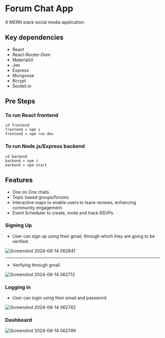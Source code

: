 # Forum Chat App
A MERN stack social media application.

## Key dependencies
- React
- React-Router-Dom
- MaterialUI
- Jwt
- Express
- Mongoose
- Bcrypt
- Socket.io

## Pre Steps

### To run React frontend 
```
cd frontend
frontend > npm i
frontend > npm run dev
```

### To run Node.js/Express backend 
```
cd backend
backend > npm i
backend > npm start
```

## Features
- One on One chats.
- Topic based groups/forums.
- Interactive maps to enable users to leave reviews, enhancing community engagement.
- Event Scheduler to create, invite and track RSVPs.

### Signing Up
- User can sign up using their gmail, through which they are going to be verified.
  
![Screenshot 2024-08-14 062641](https://github.com/user-attachments/assets/1e0a8ffa-eb3f-4a5b-8afa-12318e32b757)

---

- Verifying through gmail.

![Screenshot 2024-08-14 062712](https://github.com/user-attachments/assets/900967e5-9a81-4ff1-8e44-ea015a6e7945)

### Logging in
- User can login using their email and password.

![Screenshot 2024-08-14 062742](https://github.com/user-attachments/assets/1d999d59-517c-4cf9-99f7-eec2ddbbfc97)

### Dashboard

![Screenshot 2024-08-14 062749](https://github.com/user-attachments/assets/1ed02e6c-7114-43d9-a356-af0af84a8c01)


